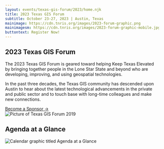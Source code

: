 ```yaml
---
layout: events/texas-gis-forum/2023/home.njk
title: 2023 Texas GIS Forum
subtitle: October 23-27, 2023 | Austin, Texas
mainimage: https://cdn.tnris.org/images/2023-forum-graphic.png
mainimagesm: https://cdn.tnris.org/images/2023-forum-graphic-mobile.jpg
buttontext: Register Now!
---
```


<head>
<link rel="preconnect" href="https://fonts.googleapis.com">
<link rel="preconnect" href="https://fonts.gstatic.com" crossorigin>
<link href="https://fonts.googleapis.com/css2?family=DM+Sans:ital,wght@0,400;0,500;0,700;1,400;1,500;1,700&display=swap" rel="stylesheet">
</head>
<section>
  <div class="hero">
    <div class="intro">
      <h1 class="forum-2022-h1">2023 Texas GIS Forum</h1>
      <p class="lead">The 2023 Texas GIS Forum is geared toward helping Keep Texas Elevated by bringing together people in the Lone Star State and beyond who are developing, improving, and using geospatial technologies.</p>
      <p>In the past three decades, the Texas GIS community has descended upon Austin to hear about the latest technological advancements in the private and public sector and to touch base with long-time colleagues and make new connections.</p>
      <a class="link-primary" 
    href="/texas-gis-forum/2023/sponsors-and-exhibitors">
    Become a Sponsor  → 
  </a>
    </div>
    <div class="intro">
      <img class="forum-content" src="https://cdn.tnris.org/images/forum-picture-collage.jpg" alt="Picture of Texas GIS Forum 2019">
    </div>
  </div>
  <div class="intro">
      <h1 class="forum-2022-h1">Agenda at a Glance</h1>
      <img class="forum-content" src="https://cdn.tnris.org/images/2023-forum-agenda-glance.png" alt="Calendar graphic titled Agenda at a Glance">
    </div>
</section>